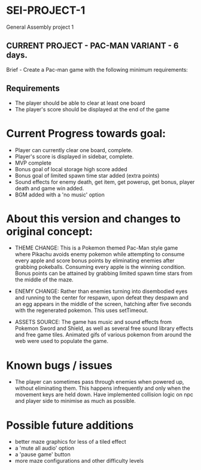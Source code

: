 # SEI-PROJECT-1
General Assembly project 1

CURRENT PROJECT - PAC-MAN VARIANT - 6 days.
----------------------------------

Brief - Create a Pac-man game with the following minimum requirements: 
## Requirements

* The player should be able to clear at least one board
* The player's score should be displayed at the end of the game

# Current Progress towards goal:

* Player can currently clear one board, complete.
* Player's score is displayed in sidebar, complete.
* MVP complete
* Bonus goal of local storage high score added
* Bonus goal of limited spawn time star added (extra points)
* Sound effects for enemy death, get item, get powerup, get bonus, player death and game win added. 
* BGM added with a 'no music' option


# About this version and changes to original concept:

* THEME CHANGE: This is a Pokemon themed Pac-Man style game where Pikachu avoids enemy pokemon while attempting to consume every apple and score bonus points by eliminating enemies after grabbing pokeballs. Consuming every apple is the winning condition. Bonus points can be attained by grabbing limited spawn time stars from the middle of the maze.

* ENEMY CHANGE: Rather than enemies turning into disembodied eyes and running to the center for respawn, upon defeat they despawn and an egg appears in the middle of the screen, hatching after five seconds with the regenerated pokemon. This uses setTimeout.

* ASSETS SOURCE: The game has music and sound effects from Pokemon Sword and Shield, as well as several free sound library effects and free game tiles. Animated gifs of various pokemon from around the web were used to populate the game.

# Known bugs / issues

* The player can sometimes pass through enemies when powered up, without eliminating them. This happens infrequently and only when the movement keys are held down. Have implemented collision logic on npc and player side to minimise as much as possible.

# Possible future additions

* better maze graphics for less of a tiled effect
* a 'mute all audio' option
* a 'pause game' button
* more maze configurations and other difficulty levels